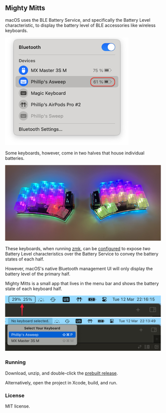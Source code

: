## Mighty Mitts

macOS uses the BLE Battery Service, and specifically the Battery Level characteristic, to display the battery level of BLE accessories like wireless keyboards. 

<img alt="macOS BLE Battery Levels" src="./readme_images/macOS_ble_battery.png" width="400">

Some keyboards, however, come in two halves that house individual batteries. 

<img alt="Phillip's Aurora Sweep" src="./readme_images/asweep.png" width="800">

These keyboards, when running [zmk](https://zmk.dev), can be [configured](https://zmk.dev/docs/config/battery#peripheral-battery-monitoring) to expose _two_ Battery Level characteristics over the Battery Service to convey the battery states of each half. 

However, macOS's native Bluetooth management UI will only display the battery level of the primary half. 

Mighty Mitts is a small app that lives in the menu bar and shows the battery state of each keyboard half. 

<img alt="Mighty Mitts Menu Bar UI" src="./readme_images/mighty_mitts_ui_v2.png" width="800">


<img alt="Mighty Mitts Keyboard Selection UI" src="./readme_images/mighty_mitts_keyboard_selection.png" width="800">

### Running

Download, unzip, and double-click the [prebuilt release](https://github.com/codyd51/Mighty-Mitts/releases/tag/v1.0). 

Alternatively, open the project in Xcode, build, and run. 

### License 

MIT license.
